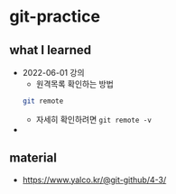 # git-practice
## what I learned
- 2022-06-01 강의
    - 원격목록 확인하는 방법
    ```bash
    git remote
    ```
    - 자세히 확인하려면 `git remote -v`
- 

## material 
- https://www.yalco.kr/@git-github/4-3/